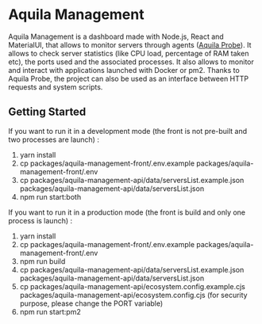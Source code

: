 # Aquila Management

Aquila Management is a dashboard made with Node.js, React and MaterialUI, that allows to monitor servers through agents ([Aquila Probe](https://github.com/AquilaCMS/aquila-probe)).
It allows to check server statistics (like CPU load, percentage of RAM taken etc), the ports used and the associated processes.
It also allows to monitor and interact with applications launched with Docker or pm2.
Thanks to Aquila Probe, the project can also be used as an interface between HTTP requests and system scripts.

## Getting Started

If you want to run it in a development mode (the front is not pre-built and two processes are launch) :
1. yarn install
2. cp packages/aquila-management-front/.env.example packages/aquila-management-front/.env
3. cp packages/aquila-management-api/data/serversList.example.json packages/aquila-management-api/data/serversList.json
4. npm run start:both

If you want to run it in a production mode (the front is build and only one process is launch) :
1. yarn install
2. cp packages/aquila-management-front/.env.example packages/aquila-management-front/.env
3. npm run build
4. cp packages/aquila-management-api/data/serversList.example.json packages/aquila-management-api/data/serversList.json
5. cp packages/aquila-management-api/ecosystem.config.example.cjs packages/aquila-management-api/ecosystem.config.cjs (for security purpose, please change the PORT variable)
6. npm run start:pm2
